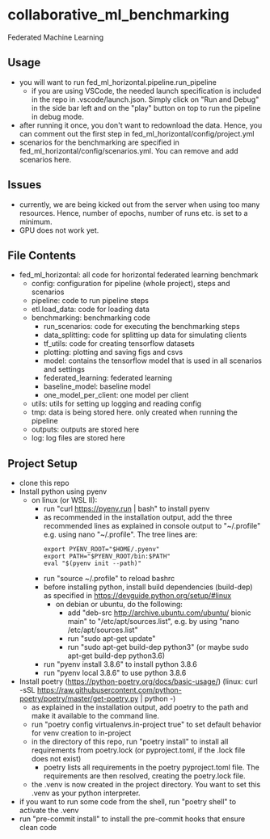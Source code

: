 # collaborative_ml_benchmarking
Federated Machine Learning

## Usage
- you will want to run fed_ml_horizontal.pipeline.run_pipeline
  - if you are using VSCode, the needed launch specification is included in the repo in .vscode/launch.json. Simply click on "Run and Debug" in the side bar left and on the "play" button on top to run the pipeline in debug mode.
- after running it once, you don't want to redownload the data. Hence, you can comment out the first step in fed_ml_horizontal/config/project.yml
- scenarios for the benchmarking are specified in fed_ml_horizontal/config/scenarios.yml. You can remove and add scenarios here.

## Issues
- currently, we are being kicked out from the server when using too many resources. Hence, number of epochs, number of runs etc. is set to a minimum.
- GPU does not work yet.

## File Contents
- fed_ml_horizontal: all code for horizontal federated learning benchmark
  - config: configuration for pipeline (whole project), steps and scenarios
  - pipeline: code to run pipeline steps
  - etl.load_data: code for loading data
  - benchmarking: benchmarking code
    - run_scenarios: code for executing the benchmarking steps
    - data_splitting: code for splitting up data for simulating clients
    - tf_utils: code for creating tensorflow datasets
    - plotting: plotting and saving figs and csvs
    - model: contains the tensorflow model that is used in all scenarios and settings
    - federated_learning: federated learning
    - baseline_model: baseline model
    - one_model_per_client: one model per client
  - utils: utils for setting up logging and reading config
  - tmp: data is being stored here. only created when running the pipeline
  - outputs: outputs are stored here
  - log: log files are stored here


## Project Setup
- clone this repo
- Install python using pyenv
  - on linux (or WSL II):
    - run "curl https://pyenv.run | bash" to install pyenv
    - as recommended in the installation output, add the three recommended lines as explained in console output to "~/.profile" e.g. using nano "~/.profile". The tree lines are:
        ```
        export PYENV_ROOT="$HOME/.pyenv"
        export PATH="$PYENV_ROOT/bin:$PATH"
        eval "$(pyenv init --path)"
        ```
    - run "source ~/.profile" to reload bashrc
    - before installing python, install build dependencies (build-dep) as specified in <https://devguide.python.org/setup/#linux>
      - on debian or ubuntu, do the following:
        - add "deb-src http://archive.ubuntu.com/ubuntu/ bionic main" to "/etc/apt/sources.list", e.g. by using "nano /etc/apt/sources.list"
        - run "sudo apt-get update"
        - run "sudo apt-get build-dep python3" (or maybe sudo apt-get build-dep python3.6)
    - run "pyenv install 3.8.6" to install python 3.8.6
    - run "pyenv local 3.8.6" to use python 3.8.6
- Install poetry (<https://python-poetry.org/docs/basic-usage/>) (linux: curl -sSL https://raw.githubusercontent.com/python-poetry/poetry/master/get-poetry.py | python -)
  - as explained in the installation output, add poetry to the path and make it available to the command line.
  - run "poetry config virtualenvs.in-project true" to set default behavior for venv creation to in-project
  - in the directory of this repo, run "poetry install" to install all requirements from poetry.lock (or pyproject.toml, if the .lock file does not exist)
    - poetry lists all requirements in the poetry pyproject.toml file. The requirements are then resolved, creating the poetry.lock file.
  - the .venv is now created in the project directory. You want to set this .venv as your python interpreter.
- if you want to run some code from the shell, run "poetry shell" to activate the .venv
- run "pre-commit install" to install the pre-commit hooks that ensure clean code
